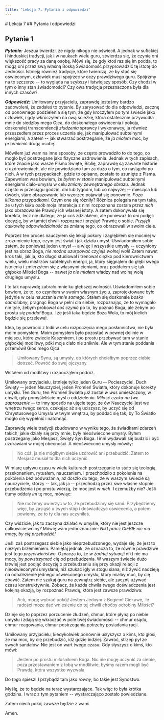 ```yaml
---
title: "Lekcja 7. Pytania i odpowiedzi"
---
```


<div markdown="1" class="chHead">
# Lekcja 7
## Pytania i odpowiedzi

</div>

## Pytanie 1

***Pytanie:*** Jeszua twierdzi, że nigdy nikogo nie oświecił. A jednak w sufickiej i hinduskiej tradycji, jak i w naukach wielu guru, stwierdza się, że czynią oni większość pracy za daną osobę. Mówi się, że gdy ktoś raz się im podda, to mogą oni przez swą własną Boską Świadomość przyprowadzić tę istotę do Jedności. Istnieją również tradycje, które twierdzą, że by stać się oświeconym, człowiek musi spojrzeć w oczy prawdziwego guru. Spójrzmy na to szczerze -- to wygląda na szybszy i łatwiejszy sposób. Czy chodzi w tym o inny stan świadomości? Czy owa tradycja przeznaczona była dla innych czasów?

***Odpowiedź:*** Umiłowany przyjacielu, zaprawdę jesteśmy bardzo zadowoleni, że zadałeś to pytanie. By zarysować tło dla odpowiedzi, zacznę od ponownego podzielenia się tym, że gdy kroczyłem po tym świecie jako człowiek, i gdy wkroczyłem na ową ścieżkę, która ostatecznie przywiodła mnie do siedziby mego Ojca, do doskonałego oświecenia i pokoju, doskonałej transcendencji *złudzenia* sprawcy i wykonawcy, ja również przeszedłem przez proces uczenia się, jak manipulować subtelnymi energiami, a zatem -- jak stwarzać postrzeganie, że *ja miałem* moc, by *przemienić* drugą osobę.

Mówiłem już wam na inne sposoby, że często prowadziło to do tego, co mogło być postrzegane jako fizyczne uzdrowienia. Jednak w tych zapisach, które znacie jako wasze Pismo Święte, Biblię, zaprawdę są zawarte historie o uzdrowieniach, ale nie powiedziano tam za dużo o tym, co nastąpiło po nich. A w tych przypadkach, gdzie to opisano, zostało to usunięte z Pisma. Zapewniam was bowiem, że *byłem w stanie* manipulować subtelnymi energiami ciało-umysłu w celu *zmiany zewnętrznego obrazu*. Jednak często w przeciągu godzin, dni lub tygodni, lub co najwyżej -- miesiąca lub dwóch, stare obrazowanie lub wzorzec pojawiał się ponownie. *Poza kilkoma przypadkami.* Czym one się różniły? Różnica polegała na tym taka, że u tych *kilku osób* moja interakcja z nimi rozpoznana została *przez nich* jako obrazowanie Prawdy ich własnej istoty. A zatem dokonywała się korekta, lecz nie dlatego, że ja coś zdziałałem, ale ponieważ to *oni* podjęli decyzję, by w tamtej chwili rozpoznać i przyjąć Prawdę o sobie. *Przyjęli całkowitą odpowiedzialność* za zmianę tego, co obrazowali w swoim ciele.

Poprzez ten proces nauczyłem się lekcji pokory i zagłębiłem się mocniej w zrozumienie tego, czym jest świat i jak działa umysł. Uświadomiłem sobie zatem, że ponieważ jeden umysł -- a więc i wszystkie umysły -- uczyniony jest na obraz Boga, *nie można uzurpować czyjejś wolnej woli*! Zatem nawet kroś taki, jak ja, kto długo studiował i trenował ciężko pod kierownictwem wielu, wielu mistrzów subtelnych energii, ja, który sięgnąłem do głębi swego istnienia i zmierzyłem się z własnymi cieniami, oraz poddałem się tak głęboko Miłości Boga -- nawet *ja nie miałem* władzy nad wolną wolą drugiego umysłu.

I to tak naprawdę zabrało mnie ku głębszej wolności. Uświadomiłem sobie bowiem, że to, co czyniłem w swoim własnym życiu, zaprojektowane było jedynie w celu nauczania *mnie samego*. Stałem się doskonale *bosko samolubny*, pragnąc Boga w pełni dla siebie, rozpoznając, że to wymagało nie tyle, żebym próbował *coś czynić* po to, by poznać Boga, ale żebym po prostu *się poddał* Bogu. I że jeśli taka będzie Boża Wola, to mój kielich będzie się przelewał.

Idea, by powrócić z Indii w celu rozpoczęcia mego posłannictwa, nie była moim pomysłem. Moim pomysłem było pozostać w pewnej dolinie w miejscu, które zwiecie Kaszmirem, i po prostu przebywać tam w stanie głębokiej modlitwy, póki moje ciało nie zniknie. Ale w tym stanie poddania przemówił Głos mego Ojca:

> Umiłowany Synu, są umysły, do których chciałbym poprzez ciebie dotrzeć. Powróć do swej ojczyzny.

Wstałem od modlitwy i rozpocząłem podróż.

Umiłowany przyjacielu, istnieje tylko jeden Guru -- Pocieszyciel, Duch Święty -- jeden Nauczyciel, jeden Promień Światła, który dokonuje korekty umysłu. Ten Guru, ten Promień Światła *już* został *w was* umieszczony, w chwili, gdy pomyśleliście myśl o oddzieleniu. *Miłość czeka na twe zaproszenie* -- to inny sposób na ujęcie tego, że ów Nauczyciel jest we wnętrzu twego serca, czekając aż się uciszysz, by uczyć się od Chrystusowego Umysłu w twym wnętrzu, by poddać się tak, by To Światło mogło cię wypełnić i natchnąć.

Zaprawdę wiele tradycji zbudowano w wyniku tego, że świadkami zdarzeń takich, jakie działy się przy mnie, były nieoświecone umysły. Byłem postrzegany jako Mesjasz, Święty Syn Boga. I inni wydawali się budzić i być uzdrawiani w mojej obecności. A nieoświecone umysły mówiły:

> No cóż, ja nie mógłbym siebie uzdrowić ani przebudzić. Zatem to Mesjasz musiał to dla nich uczynić.

W miarę upływu czasu w wielu kulturach postrzeganie to stało się teologią, przekonaniem, rytuałem, nauczaniem. I przechodziło z pokolenia na pokolenia bez podważania, aż doszło do tego, że w waszym świecie są nauczyciele, którzy -- tak, jak ja -- przechodzą przez swe własne stopnie przebudzenia i po prostu wierzą, że moc jest w *nich*. I czemużby nie? Jeśli tłumy oddały *im* tę moc, mówiąc:

> Nie możemy uwierzyć w to, że przebudzimy się sami. Przybędziemy więc, by zasiąść u twych stóp i doświadczyć oświecenia, a potem powiemy, że to ty dla nas uczyniłeś.

Czy widzicie, jak to zaczyna działać w umyśle, który nie jest jeszcze całkowicie wolny? Mówię wam jednoznacznie: *Nikt prócz CIEBIE nie ma mocy, by cię przebudzić!*

Jeśli zaś postrzegasz siebie jako nieprzebudzonego, wydaje się, że jest to niezłym brzemieniem. Pamiętaj jednak, że oznacza to, że równie prawdziwe jest tego *przeciwieństwo*. Oznacza to, że *w żadnej sytuacji* nikt nie ma mocy, by *powstrzymać* cię od przebudzenia. W waszym świecie dużo łatwiej jest podjąć decyzję o przebudzeniu się przy okazji relacji z nieoświeconymi umysłami, niż szukać igły w stogu siana, niż żywić nadzieję na odnalezienie jednego oświeconego umysłu, który miałby moc, by cię zbawić. Zatem nie szukaj guru na zewnątrz siebie, ale zacznij używać czasu konstruktywnie. Zobacz, że każda chwila twego doświadczenia jest kolejną okazją, by rozpoznać Prawdę, która jest zawsze prawdziwa:

> Ach, mogę wybrać pokój! Jestem Jednym z Bogiem! Ciekawe, ile radości może dać wniesienie do tej chwili choćby odrobiny Miłości?

Dzieje się to poprzez porzucenie złudzeń, chmur, które płyną po niebie umysłu i zdają się wkraczać w pole twej świadomości -- chmur osądu, chmur reagowania, chmur postrzegania potrzeby posiadania racji.

Umiłowany przyjacielu, kiedykolwiek ponownie usłyszysz o kimś, kto głosi, że ma moc, by cię przebudzić, idź gdzie indziej. Zawróć, strzep pył ze swych sandałów. Nie jest on wart twego czasu. Gdy słyszysz o kimś, kto mówi:

> Jestem po prostu miłośnikiem Boga. Nic nie mogę uczynić za ciebie, poza przestawaniem z tobą w modlitwie, byśmy razem mogli być Prawdą, która wszystko wyzwala.

Do *tego* spiesz! I przybądź tam jako *równy*, bo takie jest Synostwo.

Myślę, że to będzie na teraz wystarczające. Tak więc to była krótka godzina. I wraz z tym pytaniem -- wystarczająco zostało powiedziane.

Zatem niech pokój zawsze będzie z wami.

Amen.

